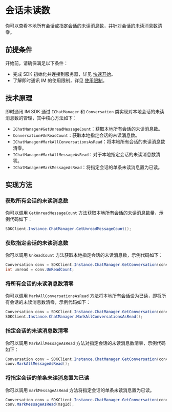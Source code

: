 # 会话未读数

<Toc />

你可以查看本地所有会话或指定会话的未读消息数，并针对会话的未读消息数清零。

## 前提条件

开始前，请确保满足以下条件：

- 完成 SDK 初始化并连接到服务器，详见 [快速开始](quickstart.html)。
- 了解即时通讯 IM 的使用限制，详见 [使用限制](limitation.html)。

## 技术原理

即时通讯 IM SDK 通过 `IChatManager` 和 `Conversation` 类实现对本地会话的未读消息数的管理，其中核心方法如下：

- `IChatManager#GetUnreadMessageCount`：获取本地所有会话的未读消息数。
- `Conversation#UnReadCount`：获取本地指定会话的未读消息数。
- `IChatManager#MarkAllConversationsAsRead`：将本地所有会话的未读消息数清零。
- `IChatManager#MarkAllMessageAsRead`：对于本地指定会话的未读消息数清零。
- `IChatManager#MarkMessageAsRead`：将指定会话的单条未读消息置为已读。

## 实现方法

### 获取所有会话的未读消息数

你可以调用 `GetUnreadMessageCount` 方法获取本地所有会话的未读消息数量，示例代码如下：

```csharp
SDKClient.Instance.ChatManager.GetUnreadMessageCount();
```

### 获取指定会话的未读消息数

你可以调用 `UnReadCount` 方法获取本地指定会话的未读消息数，示例代码如下：

```csharp
Conversation conv = SDKClient.Instance.ChatManager.GetConversation(conversationId, convType);
int unread = conv.UnReadCount;
```

### 将所有会话的未读消息数清零

你可以调用 `MarkAllConversationsAsRead` 方法将本地所有会话设为已读，即将所有会话的未读消息数清零，示例代码如下：

```csharp
Conversation conv = SDKClient.Instance.ChatManager.GetConversation(conversationId, convType);
SDKClient.Instance.ChatManager.MarkAllConversationsAsRead();
```

### 指定会话的未读消息数清零

你可以调用 `MarkAllMessageAsRead` 方法对指定会话的未读消息数清零，示例代码如下：

```csharp
Conversation conv = SDKClient.Instance.ChatManager.GetConversation(conversationId, convType);
conv.MarkAllMessageAsRead();
```

### 将指定会话的单条未读消息置为已读

你可以调用 `markMessageAsRead` 方法将指定会话的单条未读消息置为已读。

```csharp
Conversation conv = SDKClient.Instance.ChatManager.GetConversation(conversationId, convType);
conv.MarkMessageAsRead(msgId);
```
